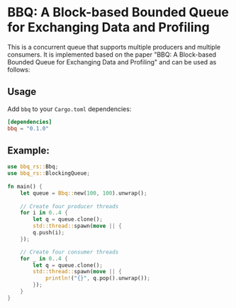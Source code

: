 # BBQ: A Block-based Bounded Queue for Exchanging Data and Profiling

This is a concurrent queue that supports multiple producers and multiple consumers. It is implemented based on the paper "BBQ: A Block-based Bounded Queue for Exchanging Data and Profiling" and can be used as follows:

## Usage

Add `bbq` to your `Cargo.toml` dependencies:

```toml
[dependencies]
bbq = "0.1.0"
``` 

## Example:

```rust
use bbq_rs::Bbq;  
use bbq_rs::BlockingQueue;  
  
fn main() {  
    let queue = Bbq::new(100, 100).unwrap();  
  
    // Create four producer threads  
    for i in 0..4 {  
        let q = queue.clone();  
        std::thread::spawn(move || {  
        q.push(i);  
    });

    // Create four consumer threads  
    for _ in 0..4 {  
        let q = queue.clone();  
        std::thread::spawn(move || {  
            println!("{}", q.pop().unwrap());  
        });  
    }
}
```